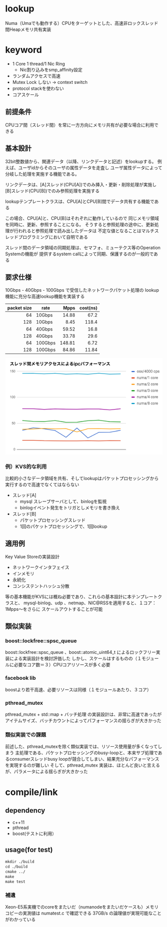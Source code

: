 # lookup

Numa（Umaでも動作する）CPUをターゲットとした、高速非ロックスレッド間Heapメモリ共有実装

# keyword

+ 1 Core 1 thread/1 Nic Ring
  + Nic割り込みをsmp_affinity設定
+ ランダムアクセスで高速
+ Mutex Lock しない -> context switch
+ protocol stackを使わない
+ コアスケール

## 前提条件

CPUコア間（スレッド間）を常に一方方向にメモリ共有が必要な場合に利用できる


## 基本設計

32bit整数値から、関連データ（以降、リンクデータと記述）をlookupする。
例えば、ユーザidからそのユーザの属性データを走査し
ユーザ属性データによって分岐した処理を実施する機能である。

リンクデータは、[A]スレッド(CPU[A])でのみ挿入・更新・削除処理が実施し
[B]スレッド(CPU[B])でのみ参照処理を実施する

lookupテンプレートクラスは、CPU[A]とCPU[B]間でデータ共有する機能である

この場合、CPU[A]と、CPU[B]はそれぞれに動作しているので
同じメモリ領域を同時に、更新、参照することになる。
そうすると参照処理の途中に、更新処理が行われると参照処理で読み出したデータは
不定な値となることはマルチスレッドプログラミングにおいて自明である

スレッド間のデータ領域の同期処理は、セマフォ、ミューテクス等のOperation Systemの機能が
提供するsystem callによって同期、保護するのが一般的である

## 要求仕様

10Gbps - 40Gbps - 100Gbps で受信したネットワークパケット処理の
lookup機能に充分な高速lookup機能を実装する


|packet size|rate|Mpps|cost(ns)|
|---:|---|---:|---:|
|64|10Gbps|14.88|67.2|
|128|10Gbps|8.45|118.4|
|64|40Gbps|59.52|16.8|
|128|40Gbps|33.78|29.6|
|64|100Gbps|148.81|6.72|
|128|100Gbps|84.86|11.84|

![numa](https://github.com/dsugisawa-sl/lookup/blob/master/doc/0000.png)



### 例）KVS的な利用

比較的小さなデータ領域を共有、そしてlookupはパケットプロセッシングから実行するので高速でなくてはならない

+ スレッド[A]
  + mysql スレーブサーバとして、binlogを監視
  + binlogイベント発生をトリガとしメモリを書き換え
+ スレッド[B]
  + パケットプロセッシングスレッド
  + 1回のパケットプロセッシングで、1回lookup
  

## 適用例

Key Value Storeの実装設計

+ ネットワークインタフェイス
+ インメモリ
+ 永続化
+ コンシステントハッシュ分散

等の基本機能がKVSには概ね必要であり、これらの基本設計に本テンプレートクラスと、
mysql-binlog、udp 、netmap、NIC@RSSを適用すると、１コア：1Mpps〜をさらに
スケールアウトすることが可能

## 類似実装

### boost::lockfree::spsc_queue

boost::lockfree::spsc_queue 、boost::atomic_uint64_t によるロックフリー実装による実装設計を検討評価した
しかし、スケールはするものの（１モジュールに必要なコア数＝３）CPUコアリソースが多く必要

### facebook lib

boostより若干高速、必要リソースは同様（１モジュールあたり、３コア）

### pthread_mutex 

pthread_mutex + std::map + バッチ処理 の実装設計は、非常に高速であったが
アイテムサイズ、バッチカウントによってパフォーマンスの揺らぎが大きかった

### 類似実装での課題

前述した、pthread_mutexを除く類似実装では、リソース使用量が多くなってしまう
主処理である、パケットプロセッシングのbusy-loopと、本来サブ処理であるconsumerスレッドbusy loopが競合してしまい、結果充分なパフォーマンスを実現するのが難しい
そして、pthread_mutex 実装は、ほとんど良いと言えるが、パラメータによる揺らぎが大きかった


# compile/link
## dependency
+ c++11
+ pthread
+ boost(テストに利用）

## usage(for test)
```
mkdir ./build
cd ./build
cmake ../
make
make test
```


### 補遺
Xeon-E5系実機でのcoreをまたいだ（numanodeをまたいだケースも）メモリコピーの実測値は numatest.c で確認できる
37GB/s の論理値が実現可能なことがわかっている

